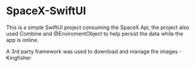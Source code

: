 # SpaceX-SwiftUI

This is a simple SwiftUI project consuming the SpaceX Api, the project also used Combine and @EnviromentObject 
to help persist the data while the app is online.


A 3rd party framework was used to download and manage the images  - Kingfisher

